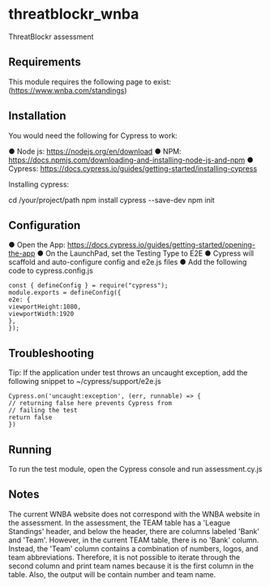 # threatblockr_wnba
ThreatBlockr assessment

## Requirements

This module requires the following page to exist:
(https://www.wnba.com/standings)

## Installation

You would need the following for Cypress to work:

● Node js: https://nodejs.org/en/download
● NPM: https://docs.npmjs.com/downloading-and-installing-node-js-and-npm
● Cypress: https://docs.cypress.io/guides/getting-started/installing-cypress

Installing cypress:

cd /your/project/path
npm install cypress --save-dev
npm init

## Configuration

● Open the App: https://docs.cypress.io/guides/getting-started/opening-the-app
● On the LaunchPad, set the Testing Type to E2E
● Cypress will scaffold and auto-configure config and e2e.js files
● Add the following code to cypress.config.js

```
const { defineConfig } = require("cypress");
module.exports = defineConfig({
e2e: {
viewportHeight:1080,
viewportWidth:1920
},
});
```

## Troubleshooting

Tip: If the application under test throws an uncaught exception, add the following snippet
to ~/cypress/support/e2e.js

```
Cypress.on('uncaught:exception', (err, runnable) => {
// returning false here prevents Cypress from
// failing the test
return false
})
```

## Running

To run the test module, open the Cypress console and run assessment.cy.js

## Notes

The current WNBA website does not correspond with the WNBA website in the assessment. In the assessment, the TEAM table has a 'League Standings' header, and below the header, there are columns labeled 'Bank' and 'Team'. However, in the current TEAM table, there is no 'Bank' column. Instead, the 'Team' column contains a combination of numbers, logos, and team abbreviations. Therefore, it is not possible to iterate through the second column and print team names because it is the first column in the table. Also, the output will be contain number and team name.
